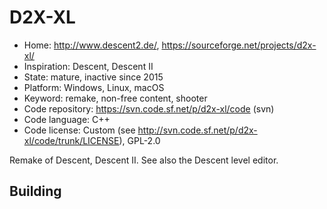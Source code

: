 # D2X-XL

- Home: http://www.descent2.de/, https://sourceforge.net/projects/d2x-xl/
- Inspiration: Descent, Descent II
- State: mature, inactive since 2015
- Platform: Windows, Linux, macOS
- Keyword: remake, non-free content, shooter
- Code repository: https://svn.code.sf.net/p/d2x-xl/code (svn)
- Code language: C++
- Code license: Custom (see http://svn.code.sf.net/p/d2x-xl/code/trunk/LICENSE), GPL-2.0

Remake of Descent, Descent II.
See also the Descent level editor.

## Building

